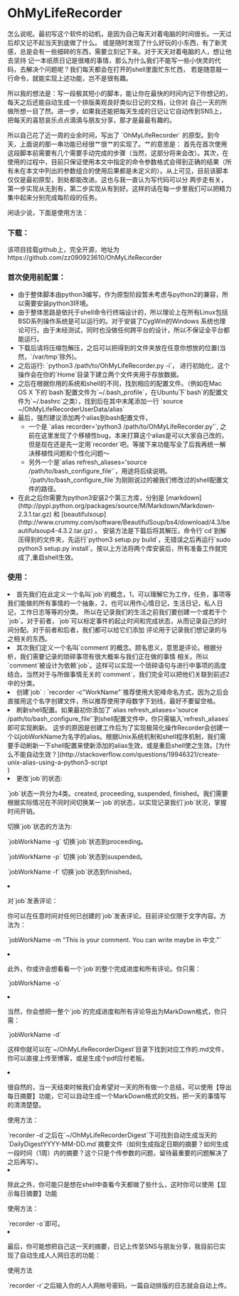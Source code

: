 OhMyLifeRecorder
================
<p>
怎么说呢。最初写这个软件的动机，是因为自己每天对着电脑的时间很长。一天过后却又记不起当天到底做了什么。
或是随时发现了什么好玩的小东西，有了新灵感，总是会有一些细碎的东西，需要立刻记下来。对于天天对着电脑的人，想让他去坚持
记一本纸质日记是很难的事情，那么为什么我们不能写一些小快灵的代码，去解决个问题呢？我们每天都会在打开的shell里面忙东忙西，
若是随意敲一行命令，就能实现上述功能，岂不是很有趣。
</p>
<p>
所以我的想法是：写一段极其短小的脚本，能让你在最快的时间内记下你想记的，每天之后还能自动生成一个排版美观良好类似日记的文档，让你对
自己一天的所做所想一目了然。进一步，如果我还能把每天生成的日记让它自动传到SNS上，把每天的喜怒哀乐点点滴滴与朋友分享，那才是最最有趣的。
</p>
<p>
所以自己花了近一周的业余时间，写出了 `OhMyLifeRecorder` 的原型。到今天，上面说的那一串功能已经很艹很艹的实现了。艹的意思是：
首先在首次使用这段脚本前需要有几个需要手动完成的步骤（当然，这部分将来会改）。其次，在使用的过程中，目前只保证使用本文中指定的命令参数格式会得到正确的结果（所
有未在本文中列出的参数组合的使用后果都是未定义的）。从上可见，目前该脚本仅仅是最初原型，到处都能改进。这也与我一直认为写代码可以分
两步走有关，第一步实现从无到有，第二步实现从有到好。这样的话在每一步里我们可以把精力集中起来分别完成每阶段的任务。
</p>
<p>
闲话少说，下面是使用方法：
</p>

<h3>下载：</h3>
该项目挂载github上，完全开源，地址为 https://github.com/zz090923610/OhMyLifeRecorder

<h3> 首次使用前配置：</h3>
<ul>
<li>由于整体脚本由python3编写，作为原型阶段暂未考虑与python2的兼容，所以需要安装python3环境。</li>

<li>由于整体思路是依托于shell命令行终端设计的，所以理论上在所有Linux包括BSD系列操作系统是可以运行的。对于安装了CygWin的Windows
系统也理论可行。由于未经测试，同时也没做任何跨平台的设计，所以不保证全平台都能运行。</li>

<li>下载后请将压缩包解压，之后可以把得到的文件夹放在任意你想放的位置(当然，`/var/tmp`除外)。</li>
<li>之后运行: `python3 /path/to/OhMyLifeRecorder.py -i`， 进行初始化，这个操作会在你的`Home`目录下建立两个文件夹用于存放数据。</li>
<li>之后在根据你用的系统和shell的不同，找到相应的配置文件。（例如在Mac OS X 下的`bash`配置文件为`~/.bash_profile`，在Ubuntu下`bash`的配置文件为`~/.bashrc`之类），找到后在其中末尾添加一行 `source ~/OhMyLifeRecorderUserData/alias`</li>
<li>最后，强烈建议添加两个alias到bash配置文件， 
<ul>
<li>一个是 `alias recorder='python3 /path/to/OhMyLifeRecorder.py'`, 之前在这里发现了个移植性bug，本来打算这个alias是可以大家自己改的，但是现在还是先一定用`recorder`吧。等接下来功能写全了后我再统一解决移植性问题和个性化问题～</li>
<li>另外一个是`alias refresh_aliases='source /path/to/bash_configure_file'`，用途将后续说明。`/path/to/bash_configure_file`为刚刚说过的被我们修改过的shell配置文件的路径。</li>
</ul>
</li>
<li>在此之后你需要为python3安装2个第三方库，分别是 [markdown](http://pypi.python.org/packages/source/M/Markdown/Markdown-2.3.1.tar.gz) 和 [beautifulsoup](http://www.crummy.com/software/BeautifulSoup/bs4/download/4.3/beautifulsoup4-4.3.2.tar.gz) 。
安装方法是下载后将其解压，命令行`cd`到解压得到的文件夹，先运行`python3 setup.py build`，无错误之后再运行`sudo python3 setup.py install`。按以上方法将两个库安装后，所有准备工作就完成了,重启shell生效。
</li>
</ul>

<h3>使用： </h3>
<p>
<li>首先我们在此定义一个名叫`job`的概念，1，可以理解它为工作，任务，事项等我们能做的所有事情的一个抽象，2，也可以用作心情日记，生活日记，私人日记，工作日志等等的分类。
所以在记录我们的生活之前我们要创建一个或若干个`job`。对于前者，`job`可以标定事件的起止时间和完成状态，从而记录自己的时间分配。对于前者和后者，我们都可以给它们添加
评论用于记录我们想记录的与之相关的东西。</li>
<li>其次我们定义一个名叫`comment`的概念。顾名思义，意思是评论。根据分析，我们需要记录的琐碎事项有很大概率与我们正在做的事情
相关。所以`comment`被设计为依赖`job`。这样可以实现一个琐碎语句与进行中事项的高度结合。当然对于与所做事情无关的`comment`，我们完全可以把他们关联到前述2中的分类。</li>

<li>创建`job` : `recorder -c"WorkName"`推荐使用大驼峰命名方式，因为之后会直接用这个名字创建文件，所以推荐使用字母数字下划线，最好不要留空格。</li>
<li>刷新shell配置。如果最初你添加了`alias refresh_aliases='source /path/to/bash_configure_file'`到shell配置文件中，你只需输入`refresh_aliases`即可实现刷新。 这步的原因是创建工作后为了实现极简化操作Recorder会创建一个以jobWorkName为名字的alias。根据Unix系统机制和shell程序机制，我们需要手动刷新一下shell配置来使新添加的alias生效，或是重启shell使之生效。[为什么不能自动生效？](http://stackoverflow.com/questions/19946321/create-unix-alias-using-a-python3-script </li>)
<li>更改`job`的状态:
<p>
`job`状态一共分为4类。created, proceeding, suspended, finished。我们需要根据实际情况在不同时间切换某一`job`的状态，以实现记录我们`job`状况，掌握时间开销。
</p>

<p>切换`job`状态的方法为:</p>
<p>`jobWorkName -g` 切换`job`状态到proceeding。</p>
<p>`jobWorkName -p` 切换`job`状态到suspended。</p>
<p>`jobWorkName -f` 切换`job`状态到finished。</p>
</li>
<li>
<p>对`job`发表评论：</p>
<p>
你可以在任意时间对任何已创建的`job`发表评论。目前评论仅限于文字内容。方法为：</p>
<p>`jobWorkName -m "This is your comment. You can write maybe in 中文."`</p>
</li>

<li>
<p>此外，你或许会想看看一个`job`的整个完成进度和所有评论。你只需：</p>
<p>`jobWorkName -o`</p>
</li>
<li>

<p>当然，你会想把一整个`job`的完成进度和所有评论导出为MarkDown格式，你只需：</p>
<p>`jobWorkName -d`</p>
<p>这样你就可以在`~/OhMyLifeRecorderDigest`目录下找到对应工作的.md文件，你可以直接上传至博客，或是生成个pdf应付老板。</p>
</li>
<li>
<p>很自然的，当一天结束时候我们会希望对一天的所有做一个总结，可以使用【导出每日摘要】功能，它可以自动生成一个MarkDown格式的文档，把一天的事情写的清清楚楚。</p>
<p>使用方法：</p>
`recorder -d`之后在`~/OhMyLifeRecorderDigest`下可找到自动生成当天的`DailyDigestYYYY-MM-DD.md`摘要文件（如何生成指定日期的摘要？如何生成一段时间（1周）内的摘要？这个只是个传参数的问题，留待最重要的问题解决了之后再写）。
</li>
<li>
<p>除此之外，你可能只是想在shell中查看今天都做了些什么，这时你可以使用【显示每日摘要】功能</p>
<p>使用方法：</p>
`recorder -o`即可。
</li>
<li>
<p>最后，你可能想把自己这一天的摘要，日记上传至SNS与朋友分享，我目前已实现了自动生成人人网日志的功能：</p>
<p>使用方法</p>
`recorder -r`之后输入你的人人网帐号密码，一篇自动排版的日志就会自动上传。
</li>
</p>






